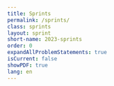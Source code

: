 ```yaml
---
title: Sprints
permalink: /sprints/
class: sprints
layout: sprint
short-name: 2023-sprints
order: 0
expandAllProblemStatements: true
isCurrent: false
showPDF: true
lang: en
---
```

